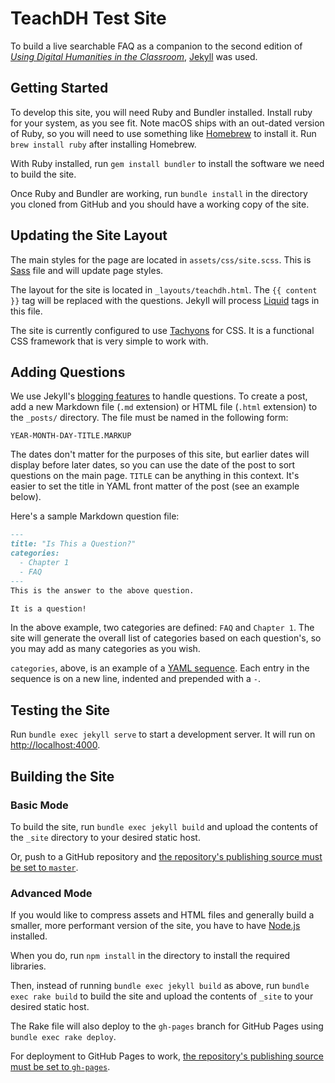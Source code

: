 # TeachDH Test Site

To build a live searchable FAQ as a companion to the second edition of [*Using Digital Humanities in the Classroom*](https://www.bloomsbury.com/uk/using-digital-humanities-in-the-classroom-9781350029750/), [Jekyll](https://github.com/jekyll/jekyll) was used.

## Getting Started

To develop this site, you will need Ruby and Bundler installed. Install ruby for your system, as you see fit. Note macOS ships with an out-dated version of Ruby, so you will need to use something like [Homebrew](https://brew.sh/) to install it. Run `brew install ruby` after installing Homebrew.

With Ruby installed, run `gem install bundler` to install the software we need to build the site.

Once Ruby and Bundler are working, run `bundle install` in the directory you cloned from GitHub and you should have a working copy of the site.

## Updating the Site Layout

The main styles for the page are located in `assets/css/site.scss`. This is [Sass](https://sass-lang.com/) file and will update page styles.

The layout for the site is located in `_layouts/teachdh.html`. The `{{ content }}` tag will be replaced with the questions. Jekyll will process [Liquid](https://jekyllrb.com/docs/liquid/) tags in this file.

The site is currently configured to use [Tachyons](http://tachyons.io/) for CSS. It is a functional CSS framework that is very simple to work with.

## Adding Questions

We use Jekyll's [blogging features](https://jekyllrb.com/docs/posts/) to handle questions. To create a post, add a new Markdown file (`.md` extension) or HTML file (`.html` extension) to the `_posts/` directory. The file must be named in the following form:

~~~
YEAR-MONTH-DAY-TITLE.MARKUP
~~~

The dates don't matter for the purposes of this site, but earlier dates will display before later dates, so you can use the date of the post to sort questions on the main page. `TITLE` can be anything in this context. It's easier to set the title in YAML front matter of the post (see an example below).

Here's a sample Markdown question file:

~~~markdown
---
title: "Is This a Question?"
categories:
  - Chapter 1
  - FAQ
---
This is the answer to the above question.

It is a question!
~~~
In the above example, two categories are defined: `FAQ` and `Chapter 1`. The site will generate the overall list of categories based on each question's, so you may add as many categories as you wish.

`categories`, above, is an example of a [YAML sequence](https://www.tutorialspoint.com/yaml/yaml_sequence_styles.htm). Each entry in the sequence is on a new line, indented and prepended with a `-`.


## Testing the Site

Run `bundle exec jekyll serve` to start a development server. It will run on [http://localhost:4000](http://localhost:4000).

## Building the Site

### Basic Mode

To build the site, run `bundle exec jekyll build` and upload the contents of the `_site` directory to your desired static host.

Or, push to a GitHub repository and [the repository's publishing source must be set to `master`](https://help.github.com/en/github/working-with-github-pages/configuring-a-publishing-source-for-your-github-pages-site#choosing-a-publishing-source).

### Advanced Mode

If you would like to compress assets and HTML files and generally build a smaller, more performant version of the site, you have to have [Node.js](https://nodejs.org/en/) installed.

When you do, run `npm install` in the directory to install the required libraries.

Then, instead of running `bundle exec jekyll build` as above, run `bundle exec rake build` to build the site and upload the contents of `_site` to your desired static host.

The Rake file will also deploy to the `gh-pages` branch for GitHub Pages using `bundle exec rake deploy`.

For deployment to GitHub Pages to work, [the repository's publishing source must be set to `gh-pages`](https://help.github.com/en/github/working-with-github-pages/configuring-a-publishing-source-for-your-github-pages-site#choosing-a-publishing-source).
